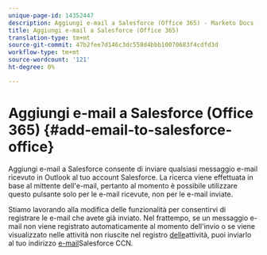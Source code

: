 ```yaml
---
unique-page-id: 14352447
description: Aggiungi e-mail a Salesforce (Office 365) - Marketo Docs - Documentazione prodotto
title: Aggiungi e-mail a Salesforce (Office 365)
translation-type: tm+mt
source-git-commit: 47b2fee7d146c3dc558d4bbb10070683f4cdfd3d
workflow-type: tm+mt
source-wordcount: '121'
ht-degree: 0%

---
```



# Aggiungi e-mail a Salesforce (Office 365) {#add-email-to-salesforce-office}

Aggiungi e-mail a Salesforce consente di inviare qualsiasi messaggio e-mail ricevuto in Outlook al tuo account Salesforce. La ricerca viene effettuata in base al mittente dell&#39;e-mail, pertanto al momento è possibile utilizzare questo pulsante solo per le e-mail ricevute, non per le e-mail inviate.

Stiamo lavorando alla modifica delle funzionalità per consentirvi di registrare le e-mail che avete già inviato. Nel frattempo, se un messaggio e-mail non viene registrato automaticamente al momento dell&#39;invio o se viene visualizzato nelle attività non riuscite nel registro [delle](http://docs.marketo.com/pages/assets/external-link.jspa)attività, puoi inviarlo al tuo indirizzo [e-mail](http://docs.marketo.com/x/soLS)Salesforce CCN.
